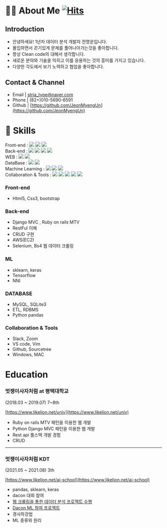 # 🧑‍💻 About Me [![Hits](https://hits.seeyoufarm.com/api/count/incr/badge.svg?url=https%3A%2F%2Fgithub.com%2FJeonMyengUn&count_bg=%2379C83D&title_bg=%23555555&icon=&icon_color=%23E7E7E7&title=Visitor&edge_flat=false)](https://hits.seeyoufarm.com)

## Introduction

- 안녕하세요! 1년차 데이터 분석 개발자 전명운입니다.
- 몰입하면서 끈기있게 문제를 풀어나아가는것을 좋아합니다.
- 항상 Clean code의 대해서 생각합니다.
- 새로운 분야와 기술을 익히고 이를 응용하는 것의 흥미를 가지고 있습니다.
- 다양한 각도에서 보기 노력하고 협업을 좋아합니다.

## Contact & Channel

- Email | [stria_type@naver.com](mailto:stria_type@naver.com)
- Phone | (82+)010-5690-6591
- Github |  [https://github.com/JeonMyengUn](https://github.com/JeonMyengUn)


# 🔨 Skills

<!DOCTYPE html>
<html lang="en">
<head>
    <meta charset="UTF-8">
    <meta http-equiv="X-UA-Compatible" content="IE=edge">
    <meta name="viewport" content="width=device-width, initial-scale=1.0">
    <link href="https://cdn.jsdelivr.net/npm/bootstrap@5.1.1/dist/css/bootstrap.min.css" rel="stylesheet" integrity="sha384-F3w7mX95PdgyTmZZMECAngseQB83DfGTowi0iMjiWaeVhAn4FJkqJByhZMI3AhiU" crossorigin="anonymous">
</head>
<body>
    <div class="container-fluid", id="skills">
        Front-end : 
        <span><img src="https://img.shields.io/badge/HTML-e34f26?style=flat&logo=html5&logoColor=white"/></span> <!-- HTML -->
        <span><img src="https://img.shields.io/badge/CSS-1572b6?style=flat&logo=css3&logoColor=white"/></span> <!-- CSS -->
        <span><img src="https://img.shields.io/badge/Bootstrap-7952B3?style=flat&logo=Bootstrap&logoColor=white"/></span> <!-- Bootstrap -->
        <br>
        Back-end : 
        <span><img src="https://img.shields.io/badge/Python-Pandas-1572b6?style=flat&logo=pandas&logoColor=white"/></span> <!-- Python-pandas -->
        <span><img src="https://img.shields.io/badge/Python-Numpy-013143?style=flat&logo=numpy&logoColor=white"/></span> <!-- Python-numpy -->
        <span><img src="https://img.shields.io/badge/Selenium-43B02A?style=flat&logo=Selenium&logoColor=white"/></span> <!-- Selenium -->
        <span><img src="https://img.shields.io/badge/BS4-236180?style=flat&logo=Beasutiful Soup&logoColor=white"/></span> <!-- Selenium -->
        <br>
        WEB : 
        <span><img src="https://img.shields.io/badge/Python-Django-092E20?style=flat&logo=Django&logoColor=white"/></span> <!-- Python-Django -->
        <span><img src="https://img.shields.io/badge/Ruby on rails-CC0000?style=flat&logo=Ruby on rails&logoColor=white"/></span> <!-- Ruby on rails -->
        <br>
        DataBase : 
        <span><img src="https://img.shields.io/badge/MySQL-4479A1?style=flat&logo=MySQL&logoColor=white"/></span> <!-- MYSQL -->
        <span><img src="https://img.shields.io/badge/SQLite-003B57?style=flat&logo=SQLite&logoColor=white"/></span> <!-- SQLite -->
        <br>
        Machine Learning : 
        <span><img src="https://img.shields.io/badge/TensorFlow-FF6F00?style=flat&logo=TensorFlow&logoColor=white"/></span> <!-- Tensorflow -->
        <span><img src="https://img.shields.io/badge/keras-D00000?style=flat&logo=Keras&logoColor=white"/></span> <!-- Keras -->
        <span><img src="https://img.shields.io/badge/Sklearn-F7931E?style=flat&logo=scikit-learn&logoColor=white"/></span> <!-- Sklearn -->
        <br>
        Collaboration & Tools :
        <span><img src="https://img.shields.io/badge/GitHub-181717?style=flat&logo=github&logoColor=white"/></span> <!-- Github -->
        <span><img src="https://img.shields.io/badge/Amazon AWS-232F3E?style=flat&logo=AWS&logoColor=white"/></span> <!-- AWS -->
        <span><img src="https://img.shields.io/badge/macOS-000000?style=flat&logo=MacOS&logoColor=white"/></span> <!-- MacOS -->
        <span><img src="https://img.shields.io/badge/Windows-0078D6?style=flat&logo=Windows&logoColor=white"/></span> <!-- Windows -->
        <span><img src="https://img.shields.io/badge/docker-2496ED?style=flat&logo=Docker&logoColor=white"/></span> <!-- Doker -->
    </div>

</body>
</html>

### Front-end

- Html5, Css3, bootstrap

### Back-end

- Django MVC , Ruby on rails MTV
- RestFul 이해
- CRUD 구현
- AWS(EC2)
- Selenium, Bs4 웹 데이터 크롤링

### ML

- sklearn, keras
- Tensorflow
- NNI

### DATABASE

- MySQL, SQLite3
- ETL, RDBMS
- Python pandas

### Collaboration & Tools

- Slack, Zoom
- VS code, Vim
- Github, Sourcetree
- Windows, MAC

# Education

### 멋쟁이사자처럼 at 평택대학교

(2018.03 ~ 2019.07) 7~8th

[https://www.likelion.net/univ](https://www.likelion.net/univ)

- Ruby on rails MTV 패턴을 이용한 웹 개발
- Python Django MVC 패턴을 이용한 웹 개발
- Rest api 풀스택 개발 경험
- CRUD
---
### 멋쟁이사자처럼 KDT

(2021.05 ~ 2021.08) 3th

[https://www.likelion.net/ai-school](https://www.likelion.net/ai-school)

- pandas, sklearn, keras
- dacon 대회 참여
- [웹 크롤링을 통한 데이터 분석 프로젝트 수행](https://github.com/Likelon-Melon-Analysis/Likelion_KDT_Melon_Analysis)
- [Dacon ML 참여 프로젝트](https://github.com/Likelion-ML-Project/ML_Project)
- 경사하강법
- ML 종류와 원리
